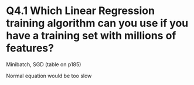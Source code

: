 # Q4.1 Which Linear Regression training algorithm can you use if you have a training set with millions of features?

Minibatch, SGD (table on p185)

Normal equation would be too slow
